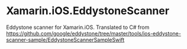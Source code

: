 # Xamarin.iOS.EddystoneScanner
Eddystone scanner for Xamarin.iOS. Translated to C# from https://github.com/google/eddystone/tree/master/tools/ios-eddystone-scanner-sample/EddystoneScannerSampleSwift

